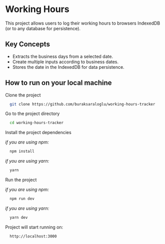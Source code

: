 # Working Hours

This project allows users to log their working hours to browsers IndexedDB (or to any database for persistence).


## Key Concepts

- Extracts the business days from a selected date.
- Create multiple inputs according to business dates.
- Stores the date in the IndexedDB for data persistence.

  
## How to run on your local machine

Clone the project

```bash
  git clone https://github.com/buraksaraloglu/working-hours-tracker
```

Go to the project directory

```bash
  cd working-hours-tracker
```

Install the project dependencies

*if you are using npm:*
```bash
  npm install
```

*if you are using yarn:*
```bash
  yarn
```

Run the project

*if you are using npm:*
```bash
  npm run dev
```

*if you are using yarn:*
```bash
  yarn dev
```

Project will start running on:
```bash
  http://localhost:3000
```